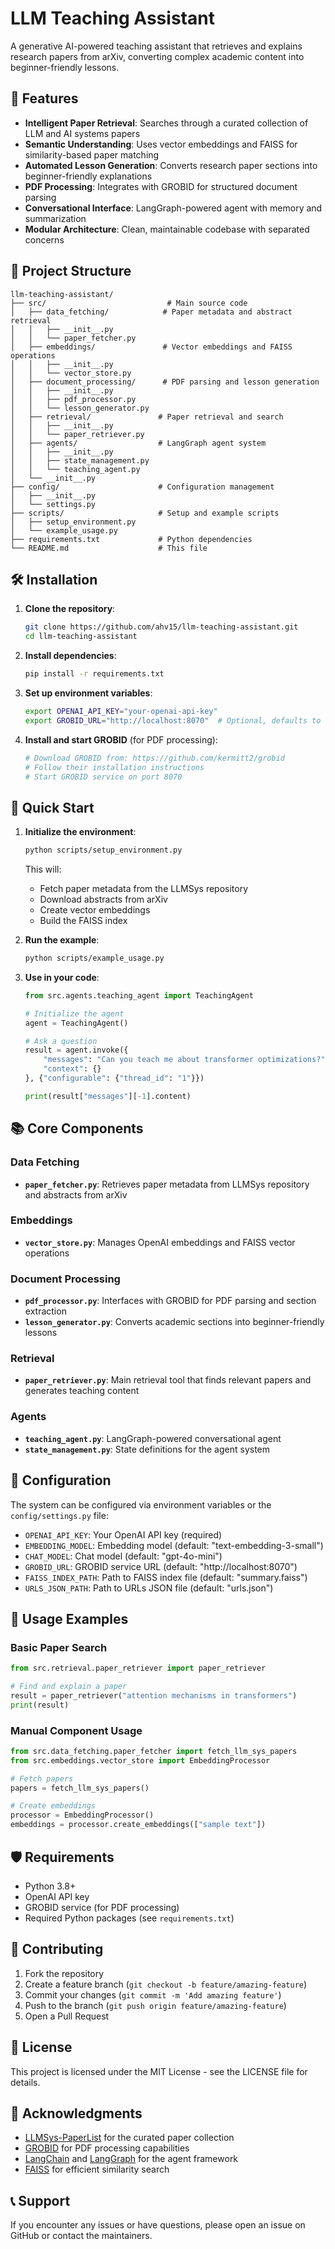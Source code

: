 # LLM Teaching Assistant

A generative AI-powered teaching assistant that retrieves and explains research papers from arXiv, converting complex academic content into beginner-friendly lessons.

## 🚀 Features

- **Intelligent Paper Retrieval**: Searches through a curated collection of LLM and AI systems papers
- **Semantic Understanding**: Uses vector embeddings and FAISS for similarity-based paper matching
- **Automated Lesson Generation**: Converts research paper sections into beginner-friendly explanations
- **PDF Processing**: Integrates with GROBID for structured document parsing
- **Conversational Interface**: LangGraph-powered agent with memory and summarization
- **Modular Architecture**: Clean, maintainable codebase with separated concerns

## 📁 Project Structure

```
llm-teaching-assistant/
├── src/                           # Main source code
│   ├── data_fetching/            # Paper metadata and abstract retrieval
│   │   ├── __init__.py
│   │   └── paper_fetcher.py
│   ├── embeddings/               # Vector embeddings and FAISS operations
│   │   ├── __init__.py
│   │   └── vector_store.py
│   ├── document_processing/      # PDF parsing and lesson generation
│   │   ├── __init__.py
│   │   ├── pdf_processor.py
│   │   └── lesson_generator.py
│   ├── retrieval/               # Paper retrieval and search
│   │   ├── __init__.py
│   │   └── paper_retriever.py
│   ├── agents/                  # LangGraph agent system
│   │   ├── __init__.py
│   │   ├── state_management.py
│   │   └── teaching_agent.py
│   └── __init__.py
├── config/                      # Configuration management
│   ├── __init__.py
│   └── settings.py
├── scripts/                     # Setup and example scripts
│   ├── setup_environment.py
│   └── example_usage.py
├── requirements.txt             # Python dependencies
└── README.md                    # This file
```

## 🛠️ Installation

1. **Clone the repository**:
   ```bash
   git clone https://github.com/ahv15/llm-teaching-assistant.git
   cd llm-teaching-assistant
   ```

2. **Install dependencies**:
   ```bash
   pip install -r requirements.txt
   ```

3. **Set up environment variables**:
   ```bash
   export OPENAI_API_KEY="your-openai-api-key"
   export GROBID_URL="http://localhost:8070"  # Optional, defaults to localhost
   ```

4. **Install and start GROBID** (for PDF processing):
   ```bash
   # Download GROBID from: https://github.com/kermitt2/grobid
   # Follow their installation instructions
   # Start GROBID service on port 8070
   ```

## 🚀 Quick Start

1. **Initialize the environment**:
   ```bash
   python scripts/setup_environment.py
   ```
   This will:
   - Fetch paper metadata from the LLMSys repository
   - Download abstracts from arXiv
   - Create vector embeddings
   - Build the FAISS index

2. **Run the example**:
   ```bash
   python scripts/example_usage.py
   ```

3. **Use in your code**:
   ```python
   from src.agents.teaching_agent import TeachingAgent
   
   # Initialize the agent
   agent = TeachingAgent()
   
   # Ask a question
   result = agent.invoke({
       "messages": "Can you teach me about transformer optimizations?",
       "context": {}
   }, {"configurable": {"thread_id": "1"}})
   
   print(result["messages"][-1].content)
   ```

## 📚 Core Components

### Data Fetching
- **`paper_fetcher.py`**: Retrieves paper metadata from LLMSys repository and abstracts from arXiv

### Embeddings
- **`vector_store.py`**: Manages OpenAI embeddings and FAISS vector operations

### Document Processing
- **`pdf_processor.py`**: Interfaces with GROBID for PDF parsing and section extraction
- **`lesson_generator.py`**: Converts academic sections into beginner-friendly lessons

### Retrieval
- **`paper_retriever.py`**: Main retrieval tool that finds relevant papers and generates teaching content

### Agents
- **`teaching_agent.py`**: LangGraph-powered conversational agent
- **`state_management.py`**: State definitions for the agent system

## 🔧 Configuration

The system can be configured via environment variables or the `config/settings.py` file:

- `OPENAI_API_KEY`: Your OpenAI API key (required)
- `EMBEDDING_MODEL`: Embedding model (default: "text-embedding-3-small")
- `CHAT_MODEL`: Chat model (default: "gpt-4o-mini")
- `GROBID_URL`: GROBID service URL (default: "http://localhost:8070")
- `FAISS_INDEX_PATH`: Path to FAISS index file (default: "summary.faiss")
- `URLS_JSON_PATH`: Path to URLs JSON file (default: "urls.json")

## 🧪 Usage Examples

### Basic Paper Search
```python
from src.retrieval.paper_retriever import paper_retriever

# Find and explain a paper
result = paper_retriever("attention mechanisms in transformers")
print(result)
```

### Manual Component Usage
```python
from src.data_fetching.paper_fetcher import fetch_llm_sys_papers
from src.embeddings.vector_store import EmbeddingProcessor

# Fetch papers
papers = fetch_llm_sys_papers()

# Create embeddings
processor = EmbeddingProcessor()
embeddings = processor.create_embeddings(["sample text"])
```

## 🛡️ Requirements

- Python 3.8+
- OpenAI API key
- GROBID service (for PDF processing)
- Required Python packages (see `requirements.txt`)

## 🤝 Contributing

1. Fork the repository
2. Create a feature branch (`git checkout -b feature/amazing-feature`)
3. Commit your changes (`git commit -m 'Add amazing feature'`)
4. Push to the branch (`git push origin feature/amazing-feature`)
5. Open a Pull Request

## 📄 License

This project is licensed under the MIT License - see the LICENSE file for details.

## 🙏 Acknowledgments

- [LLMSys-PaperList](https://github.com/AmberLJC/LLMSys-PaperList) for the curated paper collection
- [GROBID](https://github.com/kermitt2/grobid) for PDF processing capabilities
- [LangChain](https://github.com/langchain-ai/langchain) and [LangGraph](https://github.com/langchain-ai/langgraph) for the agent framework
- [FAISS](https://github.com/facebookresearch/faiss) for efficient similarity search

## 📞 Support

If you encounter any issues or have questions, please open an issue on GitHub or contact the maintainers.
